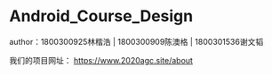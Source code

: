 # Android_Course_Design

author：1800300925林楷浩 | 1800300909陈澳格 | 1800301536谢文韬

我们的项目网址：
https://www.2020agc.site/about


